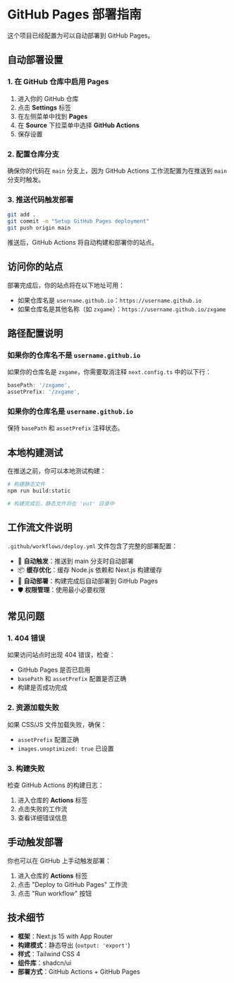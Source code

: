 # GitHub Pages 部署指南

这个项目已经配置为可以自动部署到 GitHub Pages。

## 自动部署设置

### 1. 在 GitHub 仓库中启用 Pages

1. 进入你的 GitHub 仓库
2. 点击 **Settings** 标签
3. 在左侧菜单中找到 **Pages**
4. 在 **Source** 下拉菜单中选择 **GitHub Actions**
5. 保存设置

### 2. 配置仓库分支

确保你的代码在 `main` 分支上，因为 GitHub Actions 工作流配置为在推送到 `main` 分支时触发。

### 3. 推送代码触发部署

```bash
git add .
git commit -m "Setup GitHub Pages deployment"
git push origin main
```

推送后，GitHub Actions 将自动构建和部署你的站点。

## 访问你的站点

部署完成后，你的站点将在以下地址可用：
- 如果仓库名是 `username.github.io`：`https://username.github.io`
- 如果仓库名是其他名称（如 `zxgame`）：`https://username.github.io/zxgame`

## 路径配置说明

### 如果你的仓库名不是 `username.github.io`

如果你的仓库名是 `zxgame`，你需要取消注释 `next.config.ts` 中的以下行：

```typescript
basePath: '/zxgame',
assetPrefix: '/zxgame',
```

### 如果你的仓库名是 `username.github.io`

保持 `basePath` 和 `assetPrefix` 注释状态。

## 本地构建测试

在推送之前，你可以本地测试构建：

```bash
# 构建静态文件
npm run build:static

# 构建完成后，静态文件将在 'out' 目录中
```

## 工作流文件说明

`.github/workflows/deploy.yml` 文件包含了完整的部署配置：

- 🔄 **自动触发**：推送到 main 分支时自动部署
- 📦 **缓存优化**：缓存 Node.js 依赖和 Next.js 构建缓存
- 🚀 **自动部署**：构建完成后自动部署到 GitHub Pages
- 🛡️ **权限管理**：使用最小必要权限

## 常见问题

### 1. 404 错误
如果访问站点时出现 404 错误，检查：
- GitHub Pages 是否已启用
- `basePath` 和 `assetPrefix` 配置是否正确
- 构建是否成功完成

### 2. 资源加载失败
如果 CSS/JS 文件加载失败，确保：
- `assetPrefix` 配置正确
- `images.unoptimized: true` 已设置

### 3. 构建失败
检查 GitHub Actions 的构建日志：
1. 进入仓库的 **Actions** 标签
2. 点击失败的工作流
3. 查看详细错误信息

## 手动触发部署

你也可以在 GitHub 上手动触发部署：
1. 进入仓库的 **Actions** 标签
2. 点击 "Deploy to GitHub Pages" 工作流
3. 点击 "Run workflow" 按钮

## 技术细节

- **框架**：Next.js 15 with App Router
- **构建模式**：静态导出 (`output: 'export'`)
- **样式**：Tailwind CSS 4
- **组件库**：shadcn/ui
- **部署方式**：GitHub Actions + GitHub Pages